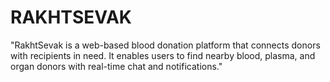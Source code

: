 # RAKHTSEVAK
 "RakhtSevak is a web-based blood donation platform that connects donors with recipients in need. It enables users to find nearby blood, plasma, and organ donors with real-time chat and notifications."
